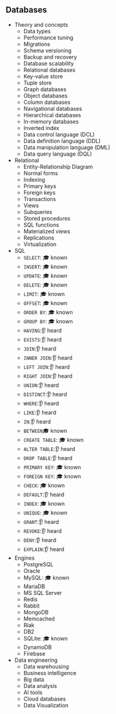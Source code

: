 ## Databases

- Theory and concepts
  - Data types
  - Performance tuning
  - Migrations
  - Schema versioning
  - Backup and recovery
  - Database scalability
  - Relational databases
  - Key-value store
  - Tuple store
  - Graph databases
  - Object databases
  - Column databases
  - Navigational databases
  - Hierarchical databases
  - In-memory databases
  - Inverted index
  - Data control language (DCL)
  - Data definition language (DDL)
  - Data manipulation language (DML)
  - Data query language (DQL)
- Relational
  - Entity-Relationship Diagram
  - Normal forms
  - Indexing
  - Primary keys
  - Foreign keys
  - Transactions
  - Views
  - Subqueries
  - Stored procedures
  - SQL functions
  - Materialized views
  - Replications
  - Virtualization
- SQL
  - `SELECT`: 🎓 known
  - `INSERT`: 🎓 known
  - `UPDATE`: 🎓 known
  - `DELETE`: 🎓 known
  - `LIMIT`: 🎓 known
  - `OFFSET`: 🎓 known
  - `ORDER BY`: 🎓 known
  - `GROUP BY`: 🎓 known
  - `HAVING`:👂 heard
  - `EXISTS`:👂 heard
  - `JOIN`:👂 heard
  - `INNER JOIN`:👂 heard
  - `LEFT JOIN`:👂 heard
  - `RIGHT JOIN`:👂 heard
  - `UNION`:👂 heard
  - `DISTINCT`:👂 heard
  - `WHERE`:👂 heard
  - `LIKE`:👂 heard
  - `IN`:👂 heard
  - `BETWEEN`🎓 	known
  - `CREATE TABLE`: 🎓 known
  - `ALTER TABLE`:👂 heard
  - `DROP TABLE`:👂 heard
  - `PRIMARY KEY`: 🎓 known
  - `FOREIGN KEY`: 🎓 known
  - `CHECK`: 🎓 known
  - `DEFAULT`:👂 heard
  - `INDEX`: 🎓 known
  - `UNIQUE`: 🎓 known
  - `GRANT`:👂 heard
  - `REVOKE`:👂 heard
  - `DENY`:👂 heard
  - `EXPLAIN`:👂 heard
- Engines
  - PostgreSQL
  - Oracle
  - MySQL: 🎓 known
  - MariaDB
  - MS SQL Server
  - Redis
  - Rabbit
  - MongoDB
  - Memcached
  - Riak
  - DB2
  - SQLite: 🎓 known
  - DynamoDB
  - Firebase
- Data engineering
  - Data warehousing
  - Business intelligence
  - Big data
  - Data analysis
  - AI tools
  - Cloud databases
  - Data Visualization
